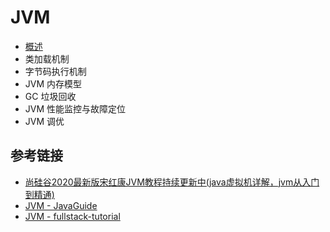 # JVM


- [概述](https://github.com/ceezyyy/backend-notes/blob/master/Java/jvm/notes/intro.md)
- 类加载机制
- 字节码执行机制
- JVM 内存模型
- GC 垃圾回收
- JVM 性能监控与故障定位
- JVM 调优

## 参考链接

- [尚硅谷2020最新版宋红康JVM教程持续更新中(java虚拟机详解，jvm从入门到精通)](https://www.bilibili.com/video/BV1PJ411n7xZ?from=search&seid=600977938431149833)
- [JVM - JavaGuide](https://github.com/Snailclimb/JavaGuide#jvm)
- [JVM - fullstack-tutorial](https://github.com/frank-lam/fullstack-tutorial/blob/master/notes/JavaArchitecture/05-Java%E8%99%9A%E6%8B%9F%E6%9C%BA.md)